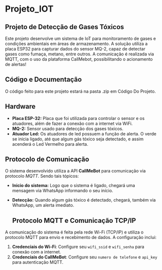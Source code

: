 # Projeto_IOT

## Projeto de Detecção de Gases Tóxicos
Este projeto desenvolve um sistema de IoT para monitoramento de gases e condições ambientais em áreas de armazenamento. A solução utiliza a placa ESP32 para capturar dados do sensor MQ-2, capaz de detectar gases como fumaça, metano, entre outros. A comunicação é realizada via MQTT, com o uso da plataforma CallMebot, possibilitando o acionamento de alertas! 

## Código e Documentação
O código feito para este projeto estará na pasta .zip em Código Do Projeto. 

## Hardware

- **Placa ESP-32:** Placa que foi utilizada para controlar o sensor e os atuadores, além de fazer a conexão com a internet via WiFi.
- **MQ-2:** Sensor usado para detecção dos gases tóxicos.
- **Atuador Led:** Os atuadores de led possuem a função de alerta. O verde se inicia ligado, até que algum gás tóxico seja detectado, e assim acenderá o Led Vermelho para alerta.

## Protocolo de Comunicação 

O sistema desenvolvido utiliza a API **CallMeBot** para comunicação via protocolo *MQTT*. Sendo tais tópicos:

- **Inicio do sistema:** Logo que o sistema é ligado, chegará uma mensagem via WhatsApp informando o seu início.
- **Detecção:** Quando algum gás tóxico é detectado, chegará, também via WhatsApp, um alerta imediato.

  ## Protocolo MQTT e Comunicação TCP/IP

A comunicação do sistema é feita pela rede Wi-Fi (TCP/IP) e utiliza o protocolo MQTT para envio e recebimento de dados. A configuração inclui:
1. **Credenciais do Wi-Fi**: Configure seu `wifi_ssid` e `wifi_senha` para conexão com a internet.
2. **Credenciais do CallMeBot**: Configure seu `numero de telefone` e `api_key` para autenticação MQTT.


